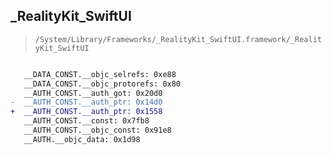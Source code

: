 ## _RealityKit_SwiftUI

> `/System/Library/Frameworks/_RealityKit_SwiftUI.framework/_RealityKit_SwiftUI`

```diff

   __DATA_CONST.__objc_selrefs: 0xe88
   __DATA_CONST.__objc_protorefs: 0x80
   __AUTH_CONST.__auth_got: 0x20d0
-  __AUTH_CONST.__auth_ptr: 0x14d0
+  __AUTH_CONST.__auth_ptr: 0x1558
   __AUTH_CONST.__const: 0x7fb8
   __AUTH_CONST.__objc_const: 0x91e8
   __AUTH.__objc_data: 0x1d98

```

